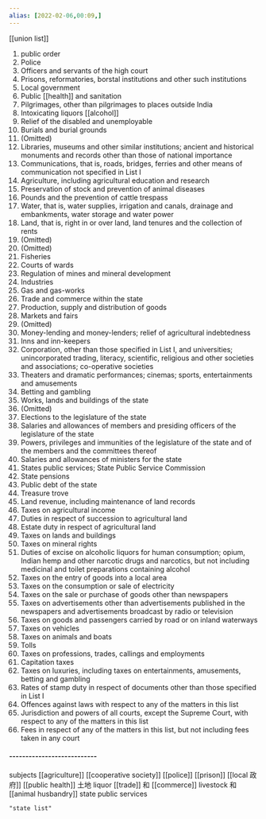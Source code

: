 ```yaml
---
alias: [2022-02-06,00:09,]
---
```

[[union list]]

1. public order
2. Police
3. Officers and servants of the high court
4. Prisons, reformatories, borstal institutions and other such institutions
5. Local government
6. Public [[health]] and sanitation
7. Pilgrimages, other than pilgrimages to places outside India
8. Intoxicating liquors [[alcohol]]
9. Relief of the disabled and unemployable
10. Burials and burial grounds
11. (Omitted)
12. Libraries, museums and other similar institutions; ancient and historical monuments and records other than those of national importance
13. Communications, that is, roads, bridges, ferries and other means of communication not specified in List I
14. Agriculture, including agricultural education and research
15. Preservation of stock and prevention of animal diseases
16. Pounds and the prevention of cattle trespass
17. Water, that is, water supplies, irrigation and canals, drainage and embankments, water storage and water power
18. Land, that is, right in or over land, land tenures and the collection of rents
19. (Omitted)
20. (Omitted)
21. Fisheries
22. Courts of wards
23. Regulation of mines and mineral development
24. Industries
25. Gas and gas-works
26. Trade and commerce within the state
27. Production, supply and distribution of goods
28. Markets and fairs
29. (Omitted)
30. Money-lending and money-lenders; relief of agricultural indebtedness
31. Inns and inn-keepers
32. Corporation, other than those specified in List I, and universities; unincorporated trading, literacy, scientific, religious and other societies and associations; co-operative societies
33. Theaters and dramatic performances; cinemas; sports, entertainments and amusements
34. Betting and gambling
35. Works, lands and buildings of the state
36. (Omitted)
37. Elections to the legislature of the state
38. Salaries and allowances of members and presiding officers of the legislature of the state
39. Powers, privileges and immunities of the legislature of the state and of the members and the committees thereof
40. Salaries and allowances of ministers for the state
41. States public services; State Public Service Commission
42. State pensions
43. Public debt of the state
44. Treasure trove
45. Land revenue, including maintenance of land records
46. Taxes on agricultural income
47. Duties in respect of succession to agricultural land
48. Estate duty in respect of agricultural land
49. Taxes on lands and buildings
50. Taxes on mineral rights
51. Duties of excise on alcoholic liquors for human consumption; opium, Indian hemp and other narcotic drugs and narcotics, but not including medicinal and toilet preparations containing alcohol
52. Taxes on the entry of goods into a local area
53. Taxes on the consumption or sale of electricity
54. Taxes on the sale or purchase of goods other than newspapers
55. Taxes on advertisements other than advertisements published in the newspapers and advertisements broadcast by radio or television
56. Taxes on goods and passengers carried by road or on inland waterways
57. Taxes on vehicles
58. Taxes on animals and boats
59. Tolls
60. Taxes on professions, trades, callings and employments
61. Capitation taxes
62. Taxes on luxuries, including taxes on entertainments, amusements, betting and gambling
63. Rates of stamp duty in respect of documents other than those specified in List I
64. Offences against laws with respect to any of the matters in this list
65. Jurisdiction and powers of all courts, except the Supreme Court, with respect to any of the matters in this list
66. Fees in respect of any of the matters in this list, but not including fees taken in any court
#### ---------------------------
subjects
[[agriculture]]
[[cooperative society]]
[[police]]
[[prison]]
[[local 政府]]
[[public health]]
土地 
liquor
[[trade]] 和 [[commerce]]
livestock 和 [[animal husbandry]]
state public services
```query 2022-02-28 17:41
"state list"
```